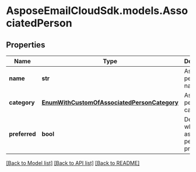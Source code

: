 # AsposeEmailCloudSdk.models.AssociatedPerson
## Properties
Name | Type | Description | Notes
------------ | ------------- | ------------- | -------------
**name** | **str** | Associated person&#39;s name.              | [optional] 
**category** | [**EnumWithCustomOfAssociatedPersonCategory**](EnumWithCustomOfAssociatedPersonCategory.md) | Associated person&#39;s category.              | [optional] 
**preferred** | **bool** | Defines whether associated person is preferred.              | 



[[Back to Model list]](README.md#documentation-for-models) [[Back to API list]](README.md#documentation-for-api-endpoints) [[Back to README]](README.md)


